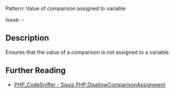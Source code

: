 Pattern: Value of comparison assigned to variable

Issue: -

## Description

Ensures that the value of a comparison is not assigned to a variable.

## Further Reading

* [PHP_CodeSniffer - Squiz.PHP.DisallowComparisonAssignment](https://github.com/squizlabs/PHP_CodeSniffer/blob/master/src/Standards/Squiz/Sniffs/PHP/DisallowComparisonAssignmentSniff.php)